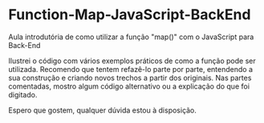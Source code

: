 # Function-Map-JavaScript-BackEnd
Aula introdutória de como utilizar a função "map()" com o JavaScript para Back-End

Ilustrei o código com vários exemplos práticos de como a função pode ser utilizada. 
Recomendo que tentem refazê-lo parte por parte, entendendo a sua construção e criando novos trechos a partir dos originais.
Nas partes comentadas, mostro algum código alternativo ou a explicação do que foi digitado.

Espero que gostem, qualquer dúvida estou à disposição.
